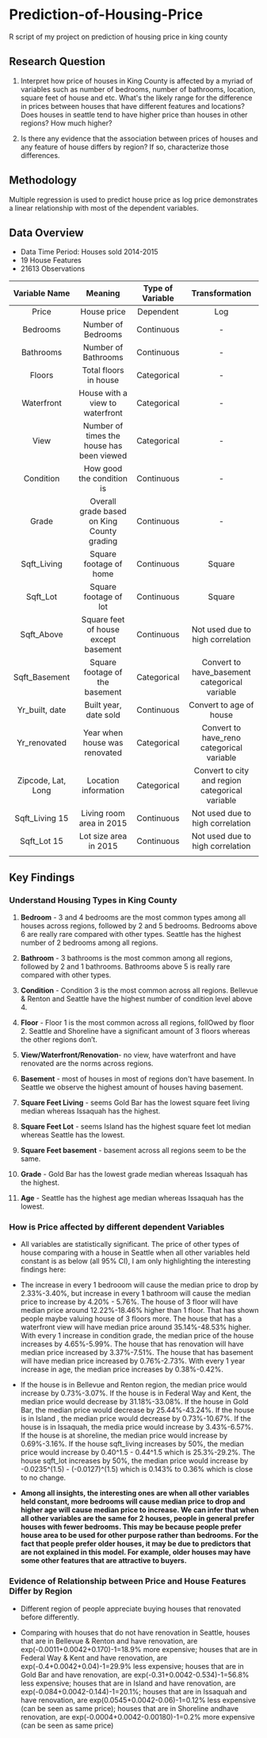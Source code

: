 # Prediction-of-Housing-Price

R script of my project on prediction of housing price in king county

## Research Question
1.  Interpret how price of houses in King County is affected by a myriad of variables such as number of bedrooms, number of bathrooms, location, square feet of house and etc. What's the likely range for the difference in prices between houses that have different features and locations? Does houses in seattle tend to have higher price than houses in other regions? How much higher?

2. Is there any evidence that the association between prices of houses and any feature of house differs by region? If so, characterize those differences.

## Methodology

Multiple regression is used to predict house price as log price demonstrates a linear relationship with most of the dependent variables.

## Data Overview

* Data Time Period: Houses sold 2014-2015
* 19 House Features
* 21613 Observations

|   Variable Name    |                  Meaning                   | Type of Variable |                 Transformation                  |
| :----------------: | :----------------------------------------: | :--------------: | :---------------------------------------------: |
|       Price        |                House price                 |    Dependent     |                       Log                       |
|      Bedrooms      |             Number of Bedrooms             |    Continuous    |                        -                        |
|     Bathrooms      |            Number of Bathrooms             |    Continuous    |                        -                        |
|       Floors       |           Total floors in house            |   Categorical    |                        -                        |
|     Waterfront     |      House with a view to waterfront       |   Categorical    |                        -                        |
|        View        | Number of times the house has been viewed  |   Categorical    |                        -                        |
|     Condition      |         How good the condition is          |    Continuous    |                        -                        |
|       Grade        | Overall grade based on King County grading |    Continuous    |                        -                        |
|    Sqft_Living     |           Square footage of home           |    Continuous    |                     Square                      |
|      Sqft_Lot      |           Square footage of lot            |    Continuous    |                     Square                      |
|     Sqft_Above     |    Square feet of house except basement    |    Continuous    |        Not used due to high correlation         |
|   Sqft_Basement    |       Square footage of the basement       |   Categorical    |  Convert to have_basement categorical variable  |
|   Yr_built, date   |           Built year, date sold            |    Continuous    |             Convert to age of house             |
|    Yr_renovated    |       Year when house was renovated        |   Categorical    |    Convert to have_reno categorical variable    |
| Zipcode, Lat, Long |            Location information            |   Categorical    | Convert to city and region categorical variable |
|   Sqft_Living 15   |          Living room area in 2015          |    Continuous    |        Not used due to high correlation         |
|    Sqft_Lot 15     |           Lot size area in 2015            |    Continuous    |        Not used due to high correlation         |
|                    |                                            |                  |                                                 |

## Key Findings

### Understand Housing Types in King County

1. **Bedroom** - 3 and 4 bedrooms are the most common types among all houses across regions, followed by 2 and 5 bedrooms. Bedrooms above 6 are really rare compared with other types. Seattle has the highest number of 2 bedrooms among all regions.

2. **Bathroom** - 3 bathrooms is the most common among all regions, followed by 2 and 1 bathrooms. Bathrooms above 5 is really rare compared with other types.

3. **Condition** - Condition 3 is the most common across all regions. Bellevue & Renton and Seattle have the highest number of condition level above 4.

4. **Floor** - Floor 1 is the most common across all regions, follOwed by floor 2. Seattle and Shoreline have a significant amount of 3 floors whereas the other regions don’t.

5. **View/Waterfront/Renovation**- no view, have waterfront and have renovated are the norms across regions.

6. **Basement** - most of houses in most of regions don't have basement. In Seattle we observe the highest amount of houses having basement.

7.  **Square Feet Living** - seems Gold Bar has the lowest square feet living median whereas Issaquah has the highest.

8. **Square Feet Lot** - seems Island has the highest square feet lot median whereas Seattle has the lowest.

9. **Square Feet basement** - basement across all regions seem to be the same. 

10. **Grade** - Gold Bar has the lowest grade median whereas Issaquah has the highest.

11. **Age** - Seattle has the highest age median whereas Issaquah has the lowest.

### How is Price affected by different dependent Variables

* All variables are statistically significant. The price of other types of house comparing with a house in Seattle when all other variables held constant is as below (all 95% CI), I am only highlighting the interesting findings here:

* The increase in every 1 bedrooom will cause the median price to drop by 2.33%-3.40%, but increase in every 1 bathroom will cause the median price to increase by 4.20% - 5.76%. The house of 3 floor will have median price around 12.22%-18.46% higher than 1 floor. That has shown people maybe valuing house of 3 floors more. The house that has a waterfront view will have median price around 35.14%-48.53% higher. With every 1 increase in condition grade, the median price of the house increases by 4.65%-5.99%. The house that has renovation will have median price increased by 3.37%-7.51%. The house that has basement will have median price increased by 0.76%-2.73%. With every 1 year increase in age, the median price increases by 0.38%-0.42%. 

* If the house is in Bellevue and Renton region, the median price would increase by 0.73%-3.07%. If the house is in Federal Way and Kent, the median price would decrease by 31.18%-33.08%. If the house in Gold Bar, the median price would decrease by 25.44%-43.24%. If the house is in Island , the median price would decrease by 0.73%-10.67%. If the house is in Issaquah, the media price would increase by 3.43%-6.57%. If the house is at shoreline, the median price would increase by 0.69%-3.16%. If the house sqft_living increases by 50%, the median price would increase by 0.40^1.5 - 0.44^1.5 which is 25.3%-29.2%. The house sqft_lot increases by 50%, the median price would increase by -0.0235^(1.5) - (-0.0127)^(1.5) which is 0.143% to 0.36% which is close to no change.

* **Among all insights, the interesting ones are when all other variables held constant, more bedrooms will cause median price to drop and higher age will cause median price to increase. We can infer that when all other variables are the same for 2 houses, people in general prefer houses with fewer bedrooms. This may be because people prefer house area to be used for other purpose rather than bedrooms. For the fact that people prefer older houses, it may be due to predictors that are not explained in this model. For example, older houses may have some other features that are attractive to buyers.**

### Evidence of Relationship between Price and House Features Differ by Region

* Different region of people appreciate buying houses that renovated before differently.  

* Comparing with houses that do not have renovation in Seattle, houses that are in Bellevue & Renton and have renovation, are exp(-0.0011+0.0042+0.170)-1=18.9% more expensive; houses that are in Federal Way & Kent and have renovation, are exp(-0.4+0.0042+0.04)-1=29.9% less expensive; houses that are in Gold Bar and have renovation, are exp(-0.31+0.0042-0.534)-1=56.8% less expensive; houses that are in Island and have renovation, are exp(-0.084+0.0042-0.144)-1=20.1%; houses that are in Issaquah and have renovation, are exp(0.0545+0.0042-0.06)-1=0.12% less expensive (can be seen as same price); houses that are in Shoreline andhave renovation, are exp(-0.0004+0.0042-0.00180)-1=0.2% more expensive (can be seen as same price)

